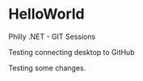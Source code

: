 # HelloWorld
Philly .NET - GIT Sessions

Testing connecting desktop to GitHub

Testing some changes.